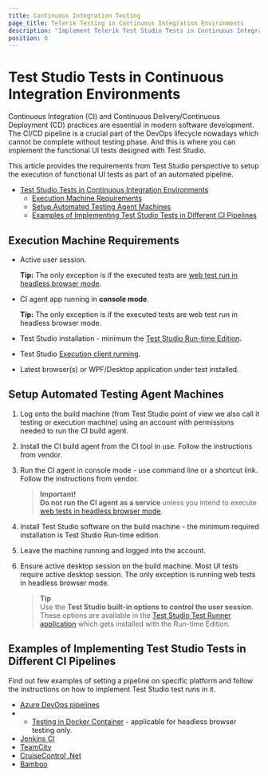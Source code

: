 ```yaml
---
title: Continuous Integration Testing 
page_title: Telerik Testing in Continuous Integration Environments
description: "Implement Telerik Test Studio Tests in Continuous Integration Environments"
position: 0
---
```

# Test Studio Tests in Continuous Integration Environments

Continuous Integration (CI) and Continuous Delivery/Continuous Deployment (CD) practices are essential in modern software development. The CI/CD pipeline is a crucial part of the DevOps lifecycle nowadays which cannot be complete without testing phase. And this is where you can implement the functional UI tests designed with Test Studio. 

This article provides the requirements from Test Studio perspective to setup the execution of functional UI tests as part of an automated pipeline.


- [Test Studio Tests in Continuous Integration Environments](#test-studio-tests-in-continuous-integration-environments)
  - [Execution Machine Requirements](#execution-machine-requirements)
  - [Setup Automated Testing Agent Machines](#setup-automated-testing-agent-machines)
  - [Examples of Implementing Test Studio Tests in Different CI Pipelines](#examples-of-implementing-test-studio-tests-in-different-ci-pipelines)

## Execution Machine Requirements 

* Active user session. 
    
    __Tip:__ The only exception is if the executed tests are <a href="/automated-tests/headless/headless-test-execution" target="_blank">web test run in headless browser mode</a>. 

* CI agent app running in __console mode__. 
    
    __Tip:__ The only exception is if the executed tests are web test run in headless browser mode.

* Test Studio installation - minimum the <a href="/test-studio-editions#test-studio-run-time-add-on" target="_blank">Test Studio Run-time Edition</a>. 

* Test Studio <a href="/advanced-topics/build-server/ts-test-runner-app" target="_blank">Execution client running</a>. 

* Latest browser(s) or WPF/Desktop application under test installed. 

## Setup Automated Testing Agent Machines

1. Log onto the build machine (from Test Studio point of view we also call it testing or execution machine) using an account with permissions needed to run the CI build agent.

1. Install the CI build agent from the CI tool in use. Follow the instructions from vendor. 

1. Run the CI agent in console mode - use command line or a shortcut link. Follow the instructions from vendor. 

    > __Important!__
    > <br>
    > __Do not run the CI agent as a service__ unless you intend to execute <a href="/automated-tests/headless/headless-test-execution" target="_blank">web tests in headless browser mode</a>.

1. Install Test Studio software on the build machine - the minimum required installation is Test Studio Run-time edition.

1. Leave the machine running and logged into the account. 

1. Ensure active desktop session on the build machine. Most UI tests require active desktop session. The only exception is running web tests in headless browser mode. 

    > __Tip__
    > <br>
    > Use the __Test Studio built-in options to control the user session__. These options are available in the <a href="/advanced-topics/build-server/ts-test-runner-app" target="_blank">Test Studio Test Runner application</a> which gets installed with the Run-time Edition. 

## Examples of Implementing Test Studio Tests in Different CI Pipelines

Find out few examples of setting a pipeline on specific platform and follow the instructions on how to implement Test Studio test runs in it. 

* <a href="/advanced-topics/build-server/azdo/azdo-pipelines-and-test-studio-tests" target="_blank">Azure DevOps pipelines </a>
* * <a href="/advanced-topics/build-server/docker-container-testing" target="_blank">Testing in Docker Container</a> - applicable for headless browser testing only. 
* <a href="/advanced-topics/build-server/jenkins-ci" target="_blank">Jenkins CI</a>
* <a href="/advanced-topics/build-server/team-city-builds" target="_blank">TeamCity</a>
* <a href="/advanced-topics/build-server/cruise-control.net-builds" target="_blank">CruiseControl .Net</a>
* <a href="/advanced-topics/build-server/bamboo" target="_blank">Bamboo</a>

